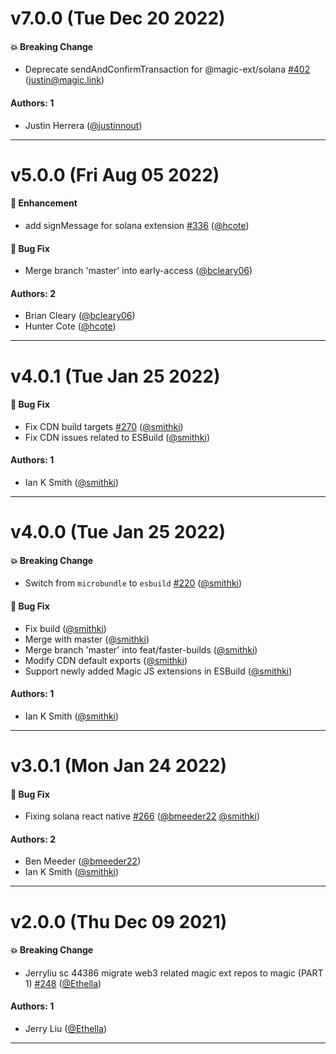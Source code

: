 # v7.0.0 (Tue Dec 20 2022)

#### 💥 Breaking Change

- Deprecate sendAndConfirmTransaction for @magic-ext/solana [#402](https://github.com/magiclabs/magic-js/pull/402) (justin@magic.link)

#### Authors: 1

- Justin Herrera ([@justinnout](https://github.com/justinnout))

---

# v5.0.0 (Fri Aug 05 2022)

#### 🚀 Enhancement

- add signMessage for solana extension [#336](https://github.com/magiclabs/magic-js/pull/336) ([@hcote](https://github.com/hcote))

#### 🐛 Bug Fix

- Merge branch 'master' into early-access ([@bcleary06](https://github.com/bcleary06))

#### Authors: 2

- Brian Cleary ([@bcleary06](https://github.com/bcleary06))
- Hunter Cote ([@hcote](https://github.com/hcote))

---

# v4.0.1 (Tue Jan 25 2022)

#### 🐛 Bug Fix

- Fix CDN build targets [#270](https://github.com/magiclabs/magic-js/pull/270) ([@smithki](https://github.com/smithki))
- Fix CDN issues related to ESBuild ([@smithki](https://github.com/smithki))

#### Authors: 1

- Ian K Smith ([@smithki](https://github.com/smithki))

---

# v4.0.0 (Tue Jan 25 2022)

#### 💥 Breaking Change

- Switch from `microbundle` to `esbuild` [#220](https://github.com/magiclabs/magic-js/pull/220) ([@smithki](https://github.com/smithki))

#### 🐛 Bug Fix

- Fix build ([@smithki](https://github.com/smithki))
- Merge with master ([@smithki](https://github.com/smithki))
- Merge branch 'master' into feat/faster-builds ([@smithki](https://github.com/smithki))
- Modify CDN default exports ([@smithki](https://github.com/smithki))
- Support newly added Magic JS extensions in ESBuild ([@smithki](https://github.com/smithki))

#### Authors: 1

- Ian K Smith ([@smithki](https://github.com/smithki))

---

# v3.0.1 (Mon Jan 24 2022)

#### 🐛 Bug Fix

- Fixing solana react native [#266](https://github.com/magiclabs/magic-js/pull/266) ([@bmeeder22](https://github.com/bmeeder22) [@smithki](https://github.com/smithki))

#### Authors: 2

- Ben Meeder ([@bmeeder22](https://github.com/bmeeder22))
- Ian K Smith ([@smithki](https://github.com/smithki))

---

# v2.0.0 (Thu Dec 09 2021)

#### 💥 Breaking Change

- Jerryliu sc 44386 migrate web3 related magic ext repos to magic (PART 1) [#248](https://github.com/magiclabs/magic-js/pull/248) ([@Ethella](https://github.com/Ethella))

#### Authors: 1

- Jerry Liu ([@Ethella](https://github.com/Ethella))

---

